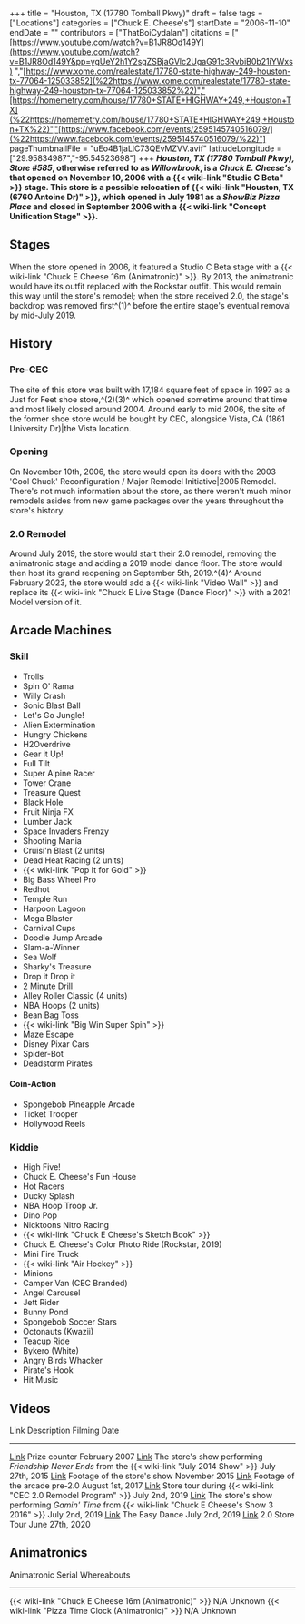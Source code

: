 +++
title = "Houston, TX (17780 Tomball Pkwy)"
draft = false
tags = ["Locations"]
categories = ["Chuck E. Cheese's"]
startDate = "2006-11-10"
endDate = ""
contributors = ["ThatBoiCydalan"]
citations = [" [https://www.youtube.com/watch?v=B1JR8Od149Y](https://www.youtube.com/watch?v=B1JR8Od149Y&pp=ygUeY2h1Y2sgZSBjaGVlc2UgaG91c3RvbiB0b21iYWxs)
","[https://www.xome.com/realestate/17780-state-highway-249-houston-tx-77064-125033852](%22https://www.xome.com/realestate/17780-state-highway-249-houston-tx-77064-125033852%22)","[https://homemetry.com/house/17780+STATE+HIGHWAY+249,+Houston+TX](%22https://homemetry.com/house/17780+STATE+HIGHWAY+249,+Houston+TX%22)","[https://www.facebook.com/events/2595145740516079/](%22https://www.facebook.com/events/2595145740516079/%22)"]
pageThumbnailFile = "uEo4B1jaLlC73QEvMZVV.avif"
latitudeLongitude = ["29.95834987","-95.54523698"]
+++
***Houston, TX (17780 Tomball Pkwy), Store #585*, otherwise referred to as ***Willowbrook*, is a *Chuck E. Cheese's* that opened on November 10, 2006 with a {{< wiki-link "Studio C Beta" >}} stage.
This store is a possible relocation of {{< wiki-link "Houston, TX (6760 Antoine Dr)" >}}, which opened in July 1981 as a *ShowBiz Pizza Place* and closed in September 2006 with a {{< wiki-link "Concept Unification Stage" >}}.****

## Stages

When the store opened in 2006, it featured a Studio C Beta stage with a {{< wiki-link "Chuck E Cheese 16m (Animatronic)" >}}. By 2013, the animatronic would have its outfit replaced with the Rockstar outfit. This would remain this way until the store's remodel; when the store received 2.0, the stage's backdrop was removed first^(1)^ before the entire stage's eventual removal by mid-July 2019.

## History

### Pre-CEC

The site of this store was built with 17,184 square feet of space in 1997 as a Just for Feet shoe store,^(2)(3)^ which opened sometime around that time and most likely closed around 2004. Around early to mid 2006, the site of the former shoe store would be bought by CEC, alongside Vista, CA (1861 University Dr)|the Vista location.

### Opening

On November 10th, 2006, the store would open its doors with the 2003 'Cool Chuck' Reconfiguration / Major Remodel Initiative|2005 Remodel. There's not much information about the store, as there weren't much minor remodels asides from new game packages over the years throughout the store's history.

### 2.0 Remodel

Around July 2019, the store would start their 2.0 remodel, removing the animatronic stage and adding a 2019 model dance floor. The store would then host its grand reopening on September 5th, 2019.^(4)^ Around February 2023, the store would add a {{< wiki-link "Video Wall" >}} and replace its {{< wiki-link "Chuck E Live Stage (Dance Floor)" >}} with a 2021 Model version of it.

## Arcade Machines

### Skill

- Trolls
- Spin O' Rama
- Willy Crash
- Sonic Blast Ball
- Let's Go Jungle!
- Alien Extermination
- Hungry Chickens
- H2Overdrive
- Gear it Up!
- Full Tilt
- Super Alpine Racer
- Tower Crane
- Treasure Quest
- Black Hole
- Fruit Ninja FX
- Lumber Jack
- Space Invaders Frenzy
- Shooting Mania
- Cruisi'n Blast (2 units)
- Dead Heat Racing (2 units)
- {{< wiki-link "Pop It for Gold" >}}
- Big Bass Wheel Pro
- Redhot
- Temple Run
- Harpoon Lagoon
- Mega Blaster
- Carnival Cups
- Doodle Jump Arcade
- Slam-a-Winner
- Sea Wolf
- Sharky's Treasure
- Drop it Drop it
- 2 Minute Drill
- Alley Roller Classic (4 units)
- NBA Hoops (2 units)
- Bean Bag Toss
- {{< wiki-link "Big Win Super Spin" >}}
- Maze Escape
- Disney Pixar Cars
- Spider-Bot
- Deadstorm Pirates

#### Coin-Action

- Spongebob Pineapple Arcade
- Ticket Trooper
- Hollywood Reels

### Kiddie

- High Five!
- Chuck E. Cheese's Fun House
- Hot Racers
- Ducky Splash
- NBA Hoop Troop Jr.
- Dino Pop
- Nicktoons Nitro Racing
- {{< wiki-link "Chuck E Cheese's Sketch Book" >}}
- Chuck E. Cheese's Color Photo Ride (Rockstar, 2019)
- Mini Fire Truck
- {{< wiki-link "Air Hockey" >}}
- Minions
- Camper Van (CEC Branded)
- Angel Carousel
- Jett Rider
- Bunny Pond
- Spongebob Soccer Stars
- Octonauts (Kwazii)
- Teacup Ride
- Bykero (White)
- Angry Birds Whacker
- Pirate's Hook
- Hit Music

## Videos

  Link                                                  Description                                                                                              Filming Date
  ----------------------------------------------------- -------------------------------------------------------------------------------------------------------- ------------------
  [Link](https://youtu.be/hsAoAHuaB3A)                  Prize counter                                                                                            February 2007
  [Link](https://www.youtube.com/watch?v=HWuCZCc87Pw)   The store's show performing *Friendship Never Ends* from the {{< wiki-link "July 2014 Show" >}}     July 27th, 2015
  [Link](https://youtu.be/JJo2XQ6JtFY)                  Footage of the store's show                                                                             November 2015
  [Link](https://youtu.be/zQTnS10UT94)                  Footage of the arcade pre-2.0                                                                            August 1st, 2017
  [Link](https://youtu.be/Ba7qkSn7IaE)                  Store tour during {{< wiki-link "CEC 2.0 Remodel Program" >}}                                        July 2nd, 2019
  [Link](https://youtu.be/B1JR8Od149Y)                  The store's show performing *Gamin' Time* from {{< wiki-link "Chuck E Cheese's Show 3 2016" >}}   July 2nd, 2019
  [Link](https://youtu.be/L8aN7t4Xwto)                  The Easy Dance                                                                                           July 2nd, 2019
  [Link](https://youtu.be/uEUu-aVKXrI)                  2.0 Store Tour                                                                                           June 27th, 2020

## Animatronics

  Animatronic                                                Serial   Whereabouts
  ---------------------------------------------------------- -------- -------------
  {{< wiki-link "Chuck E Cheese 16m (Animatronic)" >}}   N/A      Unknown
  {{< wiki-link "Pizza Time Clock (Animatronic)" >}}     N/A      Unknown

